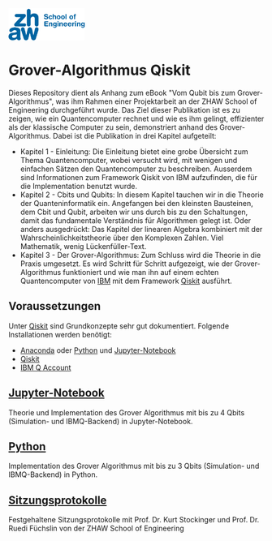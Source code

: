 <img src="Sitzungsprotokolle/README-src/Logo-School-of-Engineering.jpg" alt="ZHAW" width="150"/>

# Grover-Algorithmus Qiskit
Dieses Repository dient als Anhang zum eBook "Vom Qubit bis zum Grover-Algorithmus", was ihm Rahmen einer Projektarbeit an der ZHAW School of Engineering durchgeführt wurde. Das Ziel dieser Publikation ist es zu zeigen, wie ein Quantencomputer rechnet und wie es ihm gelingt, effizienter als der klassische Computer zu sein, demonstriert anhand des Grover-Algorithmus. Dabei ist die Publikation in drei Kapitel aufgeteilt:
- Kapitel 1 - Einleitung: Die Einleitung bietet eine grobe Übersicht zum Thema Quantencomputer, wobei versucht wird, mit wenigen und einfachen Sätzen den Quantencomputer zu beschreiben. Ausserdem sind Informationen zum Framework Qiskit von IBM aufzufinden, die für die Implementation benutzt wurde.
- Kapitel 2 - Cbits und Qubits: In diesem Kapitel tauchen wir in die Theorie der Quanteninformatik ein. Angefangen bei den kleinsten Bausteinen, dem Cbit und Qubit, arbeiten wir uns durch bis zu den Schaltungen, damit das fundamentale Verständnis für Algorithmen gelegt ist. Oder anders ausgedrückt: Das Kapitel der linearen Algebra kombiniert mit der Wahrscheinlichkeitstheorie über den Komplexen Zahlen. Viel Mathematik, wenig Lückenfüller-Text. 
- Kapitel 3 - Der Grover-Algorithmus: Zum Schluss wird die Theorie in die Praxis umgesetzt. Es wird Schritt für Schritt aufgezeigt, wie der Grover-Algorithmus funktioniert und wie man ihn auf einem echten Quantencomputer von [IBM](https://www.ibm.com/ch-de/?ar=1) mit dem Framework [Qiskit](https://qiskit.org/) ausführt. 

## Voraussetzungen
Unter [Qiskit](https://github.com/Qiskit) sind Grundkonzepte sehr gut dokumentiert. Folgende Installationen werden benötigt:
- [Anaconda](https://www.anaconda.com/download/) oder [Python](https://www.python.org/downloads/) und [Jupyter-Notebook](https://github.com/jupyter/notebook)
- [Qiskit](https://github.com/Qiskit/qiskit-tutorial/blob/master/INSTALL.md)
- [IBM Q Account](https://www.ibm.com/account/reg/us-en/signup?formid=urx-19776&target=https%3A%2F%2Fwww.ibm.com%2Fch-de%2F%3Far%3D1)

## [Jupyter-Notebook](https://github.com/soultanis/Grover-Algorithmus-Qiskit/tree/master/Jupyter-Notebook)
Theorie und Implementation des Grover Algorithmus mit bis zu 4 Qbits (Simulation- und IBMQ-Backend) in Jupyter-Notebook.

## [Python](https://github.com/soultanis/Grover-Algorithmus-Qiskit/tree/master/Python)
Implementation des Grover Algorithmus mit bis zu 3 Qbits (Simulation- und IBMQ-Backend) in Python.  

## [Sitzungsprotokolle](https://github.com/soultanis/Grover-Algorithmus-Qiskit/tree/master/Sitzungsprotokolle)
Festgehaltene Sitzungsprotokolle mit Prof. Dr. Kurt Stockinger und Prof. Dr. Ruedi Füchslin von der ZHAW School of Engineering
